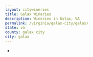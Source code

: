 ```yaml
---
layout: citywineries
title: Galax Wineries
description: Wineries in Galax, VA
permalink: /virginia/galax-city/galax/
state: va
county: galax city
city: galax
---
```

-
